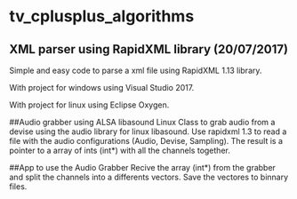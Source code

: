 # tv_cplusplus_algorithms

## XML parser using RapidXML library (20/07/2017)
Simple and easy code to parse a xml file using RapidXML 1.13 library.

With project for windows using Visual Studio 2017.

With project for linux using Eclipse Oxygen.

##Audio grabber using ALSA libasound Linux
Class to grab audio from a devise using the audio library for linux libasound.
Use rapidxml 1.3 to read a file with the audio configurations (Audio, Devise, Sampling).
The result is a pointer to a array of ints (int*) with all the channels together.

##App to use the Audio Grabber
Recive the array (int*) from the grabber and split the channels into a differents vectors.
Save the vectores to binnary files.

